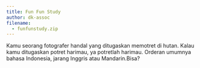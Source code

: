 ```yaml
---
title: Fun Fun Study
author: dk-assoc
filename:
  - funfunstudy.zip
---
```

Kamu seorang fotografer handal yang ditugaskan memotret di hutan. Kalau kamu ditugaskan potret harimau, ya potretlah harimau. Orderan umumnya bahasa Indonesia, jarang Inggris atau Mandarin.Bisa?
